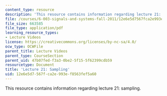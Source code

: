 ```yaml
---
content_type: resource
description: 'This resource contains information regarding lecture 21: sampling.'
file: /courses/6-003-signals-and-systems-fall-2011/12e6e5d7567fca2e993ef8563fef5a60_MIT6_003F11_lec21.pdf
file_size: 663585
file_type: application/pdf
learning_resource_types:
- Lecture Videos
license: https://creativecommons.org/licenses/by-nc-sa/4.0/
ocw_type: OCWFile
parent_title: Lecture Videos
parent_type: CourseSection
parent_uid: 47b07fed-f3a3-0be2-5f15-5f62399cdb59
resourcetype: Document
title: 'Lecture 21: Sampling'
uid: 12e6e5d7-567f-ca2e-993e-f8563fef5a60
---
```

This resource contains information regarding lecture 21: sampling.